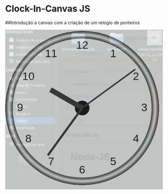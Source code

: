 # Clock-In-Canvas JS
##Introdução a canvas com a criação de um relogio de ponteiros

![Clock](screen/clock.gif)